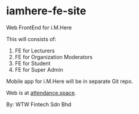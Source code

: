 # iamhere-fe-site

Web FrontEnd for i.M.Here

This will consists of:

1. FE for Lecturers
2. FE for Organization Moderators
3. FE for Student
4. FE for Super Admin

Mobile app for i.M.Here will be in separate Git repo.

Web is at [attendance.space](https://attendance.space).

By: WTW Fintech Sdn Bhd
